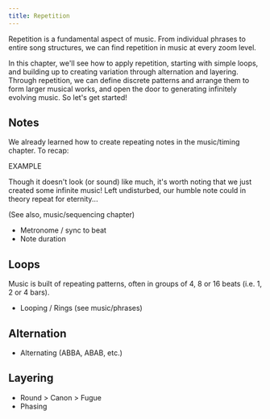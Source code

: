 ```yaml
---
title: Repetition
---
```


Repetition is a fundamental aspect of music. From individual phrases to entire
song structures, we can find repetition in music at every zoom level.

In this chapter, we'll see how to apply repetition, starting with simple loops,
and building up to creating variation through alternation and layering. Through
repetition, we can define discrete patterns and arrange them to form larger
musical works, and open the door to generating infinitely evolving music. So
let's get started!

## Notes

We already learned how to create repeating notes in the music/timing chapter. To
recap:

EXAMPLE

Though it doesn't look (or sound) like much, it's worth noting that we just
created some infinite music! Left undisturbed, our humble note could in theory
repeat for eternity...

(See also, music/sequencing chapter)

- Metronome / sync to beat
- Note duration

## Loops

Music is built of repeating patterns, often in groups of 4, 8 or 16 beats (i.e.
1, 2 or 4 bars).

- Looping / Rings (see music/phrases)

## Alternation

- Alternating (ABBA, ABAB, etc.)

## Layering

- Round > Canon > Fugue
- Phasing
